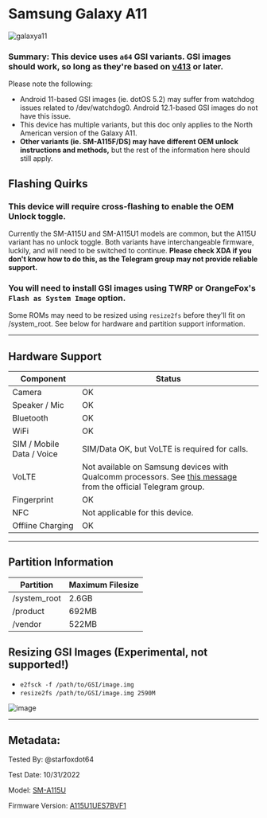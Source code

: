 # Samsung Galaxy A11 

![galaxya11](https://user-images.githubusercontent.com/46762446/199036043-3ffd82ce-db40-493e-b423-cdc000e3a3a5.png)


###   Summary: This device uses `a64` GSI variants. GSI images should work, so long as they're based on [v413](https://github.com/phhusson/treble_experimentations/releases/tag/v413) or later. 

   Please note the following: 
* Android 11-based GSI images (ie. dotOS 5.2) may suffer from watchdog issues related to /dev/watchdog0. Android 12.1-based GSI images do not have this issue.
* This device has multiple variants, but this doc only applies to the North American version of the Galaxy A11. 
* **Other variants (ie. SM-A115F/DS) may have different OEM unlock instructions and methods,** but the rest of the information here should still apply.



## Flashing Quirks

### This device will require cross-flashing to enable the OEM Unlock toggle.

   Currently the SM-A115U and SM-A115U1 models are common, but the A115U variant has no unlock toggle. 
   Both variants have interchangeable firmware, luckily, and will need to be switched to continue. **Please check XDA if you don't know how to do this, as the Telegram group may not provide reliable support.**

### You will need to install GSI images using TWRP or OrangeFox's `Flash as System Image` option.

   Some ROMs may need to be resized using `resize2fs` before they'll fit on /system_root. See below for hardware and partition support information.
   

***


## Hardware Support

| Component                 |      Status                                               |
|---------------------------|-----------------------------------------------------------|
| Camera                    | OK                                                        |
| Speaker / Mic             | OK                                                        |
| Bluetooth                 | OK                                                        |
| WiFi                      | OK                                                        |
| SIM / Mobile Data / Voice | SIM/Data OK, but VoLTE is required for calls.             |
| VoLTE                     | Not available on Samsung devices with Qualcomm processors. See [this message](https://t.me/phhtreble/570295) from the official Telegram group.|
| Fingerprint               | OK                                                        |
| NFC                       | Not applicable for this device.                           |
| Offline Charging          | OK                                                        |
---

## Partition Information

| Partition      |      Maximum Filesize       |
|----------------|-----------------------------|
| /system_root   | 2.6GB                       |
| /product       | 692MB                       |
| /vendor        | 522MB                       |

## Resizing GSI Images **(Experimental, not supported!)**
  * `e2fsck -f /path/to/GSI/image.img`
  * `resize2fs /path/to/GSI/image.img 2590M`

![image](https://user-images.githubusercontent.com/46762446/199031383-da9319df-02d4-4008-842a-3435b212a47e.png)


***


## Metadata:

Tested By: @starfoxdot64 

Test Date: 10/31/2022

Model: [SM-A115U](https://samfw.com/firmware/SM-A115U1)

Firmware Version: [A115U1UES7BVF1](https://samfw.com/firmware/SM-A115U1/ATT/A115U1UES7BVF1)

